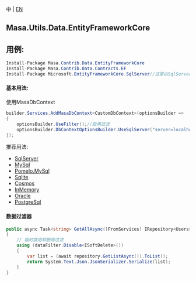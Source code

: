中 | [EN](README.md)

## Masa.Utils.Data.EntityFrameworkCore

## 用例:

```c#
Install-Package Masa.Contrib.Data.EntityFrameworkCore
Install-Package Masa.Contrib.Data.Contracts.EF
Install-Package Microsoft.EntityFrameworkCore.SqlServer//这里以SqlServer举例
```

#### 基本用法:

使用MasaDbContext

``` C#
builder.Services.AddMasaDbContext<CustomDbContext>(optionsBuilder =>
{
    optionsBuilder.UseFilter();//启用过滤
    optionsBuilder.DbContextOptionsBuilder.UseSqlServer("server=localhost;uid=sa;pwd=P@ssw0rd;database=identity");
});
```

推荐用法:

- [SqlServer](../Masa.Utils.Data.EntityFrameworkCore.SqlServer/README.zh-CN.md)
- [MySql](../Masa.Utils.Data.EntityFrameworkCore.MySql/README.zh-CN.md)
- [Pomelo.MySql](../Masa.Utils.Data.EntityFrameworkCore.Pomelo.MySql/README.zh-CN.md)
- [Sqlite](../Masa.Utils.Data.EntityFrameworkCore.Sqlite/README.zh-CN.md)
- [Cosmos](../Masa.Utils.Data.EntityFrameworkCore.Cosmos/README.zh-CN.md)
- [InMemory](../Masa.Utils.Data.EntityFrameworkCore.InMemory/README.zh-CN.md)
- [Oracle](../Masa.Utils.Data.EntityFrameworkCore.Oracle/README.zh-CN.md)
- [PostgreSql](../Masa.Utils.Data.EntityFrameworkCore.PostgreSql/README.zh-CN.md)

#### 数据过滤器

``` C#
public async Task<string> GetAllAsync([FromServices] IRepository<Users> repository, [FromServices] IDataFilter dataFilter)
{
    // 临时禁用软删除过滤
    using (dataFilter.Disable<ISoftDelete>())
    {
        var list = (await repository.GetListAsync()).ToList();
        return System.Text.Json.JsonSerializer.Serialize(list);
    }
}
```